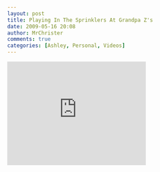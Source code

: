 ```yaml
---
layout: post
title: Playing In The Sprinklers At Grandpa Z's
date: 2009-05-16 20:08
author: MrChrister
comments: true
categories: [Ashley, Personal, Videos]
---
```

<iframe height="240" src="https://skydrive.live.com/embed?cid=F443C8FEC5D6FFCE&amp;resid=F443C8FEC5D6FFCE%21200&amp;authkey=AInOXY8M3bPYJbc" frameborder="0" width="320" scrolling="no"></iframe>
